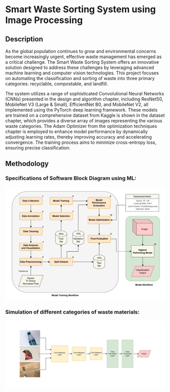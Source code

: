 # Smart Waste Sorting System using Image Processing

## Description
As the global population continues to grow and environmental concerns become increasingly urgent, effective waste management has emerged as a critical challenge. The Smart Waste Sorting System offers an innovative solution designed to address these challenges by leveraging advanced machine learning and computer vision technologies. This project focuses on automating the classification and sorting of waste into three primary categories: recyclable, compostable, and landfill.

The system utilizes a range of sophisticated Convolutional Neural Networks (CNNs) presented in the design and algorithm chapter, including ResNet50, MobileNet V3 (Large & Small), EfficientNet B0, and MobileNet V2, all implemented using the PyTorch deep learning framework. These models are trained on a comprehensive dataset from Kaggle is shown in the dataset chapter, which provides a diverse array of images representing the various waste categories. The Adam Optimizer from the optimization techniques chapter is employed to enhance model performance by dynamically adjusting learning rates, thereby improving accuracy and accelerating convergence. The training process aims to minimize cross-entropy loss, ensuring precise classification.


## Methodology

### Specifications of Software Block Diagram using ML:
![Model Workflow](Docs/model_workflow_diagram.jpg)


### Simulation of different categories of waste materials:
![Detailed Interface](Docs/Testing%20Diagram.jpg)

